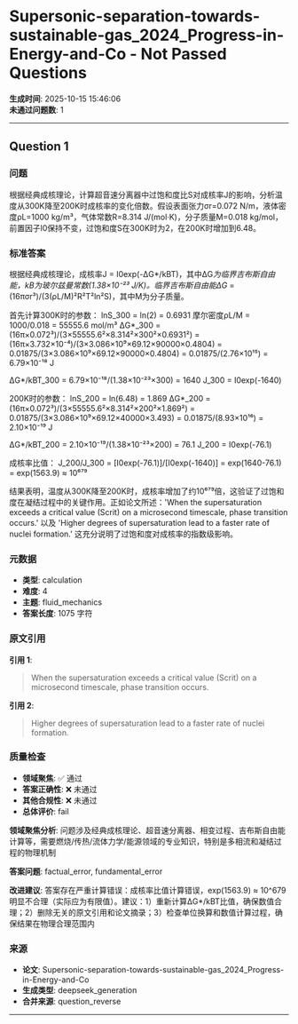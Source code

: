 # Supersonic-separation-towards-sustainable-gas_2024_Progress-in-Energy-and-Co - Not Passed Questions

**生成时间**: 2025-10-15 15:46:06  
**未通过问题数**: 1

---

## Question 1

### 问题

根据经典成核理论，计算超音速分离器中过饱和度比S对成核率J的影响，分析温度从300K降至200K时成核率的变化倍数。假设表面张力σr=0.072 N/m，液体密度ρL=1000 kg/m³，气体常数R=8.314 J/(mol·K)，分子质量M=0.018 kg/mol，前置因子I0保持不变，过饱和度S在300K时为2，在200K时增加到6.48。

### 标准答案

根据经典成核理论，成核率J = I0exp(-ΔG*/kBT)，其中ΔG*为临界吉布斯自由能，kB为玻尔兹曼常数(1.38×10⁻²³ J/K)。临界吉布斯自由能ΔG* = (16πσr³)/(3(ρL/M)²R²T²ln²S)，其中M为分子质量。

首先计算300K时的参数：
lnS_300 = ln(2) = 0.6931
摩尔密度ρL/M = 1000/0.018 = 55555.6 mol/m³
ΔG*_300 = (16π×0.072³)/(3×55555.6²×8.314²×300²×0.6931²)
= (16π×3.732×10⁻⁴)/(3×3.086×10⁹×69.12×90000×0.4804)
= 0.01875/(3×3.086×10⁹×69.12×90000×0.4804)
= 0.01875/(2.76×10¹⁵) = 6.79×10⁻¹⁸ J

ΔG*/kBT_300 = 6.79×10⁻¹⁸/(1.38×10⁻²³×300) = 1640
J_300 = I0exp(-1640)

200K时的参数：
lnS_200 = ln(6.48) = 1.869
ΔG*_200 = (16π×0.072³)/(3×55555.6²×8.314²×200²×1.869²)
= 0.01875/(3×3.086×10⁹×69.12×40000×3.493)
= 0.01875/(8.93×10¹⁶) = 2.10×10⁻¹⁹ J

ΔG*/kBT_200 = 2.10×10⁻¹⁹/(1.38×10⁻²³×200) = 76.1
J_200 = I0exp(-76.1)

成核率比值：
J_200/J_300 = [I0exp(-76.1)]/[I0exp(-1640)] = exp(1640-76.1) = exp(1563.9) ≈ 10⁶⁷⁹

结果表明，温度从300K降至200K时，成核率增加了约10⁶⁷⁹倍，这验证了过饱和度在凝结过程中的关键作用。正如论文所述：'When the supersaturation exceeds a critical value (Scrit) on a microsecond timescale, phase transition occurs.' 以及 'Higher degrees of supersaturation lead to a faster rate of nuclei formation.' 这充分说明了过饱和度对成核率的指数级影响。

### 元数据

- **类型**: calculation
- **难度**: 4
- **主题**: fluid_mechanics
- **答案长度**: 1075 字符

### 原文引用

**引用 1**:
> When the supersaturation exceeds a critical value (Scrit) on a microsecond timescale, phase transition occurs.

**引用 2**:
> Higher degrees of supersaturation lead to a faster rate of nuclei formation.

### 质量检查

- **领域聚焦**: ✅ 通过
- **答案正确性**: ❌ 未通过
- **其他合规性**: ❌ 未通过
- **总体评价**: fail

**领域聚焦分析**: 问题涉及经典成核理论、超音速分离器、相变过程、吉布斯自由能计算等，需要燃烧/传热/流体力学/能源领域的专业知识，特别是多相流和凝结过程的物理机制

**答案问题**: factual_error, fundamental_error

**改进建议**: 答案存在严重计算错误：成核率比值计算错误，exp(1563.9) ≈ 10^679 明显不合理（实际应为有限值）。建议：1）重新计算ΔG*/kBT比值，确保数值合理；2）删除无关的原文引用和论文摘录；3）检查单位换算和数值计算过程，确保结果在物理合理范围内

### 来源

- **论文**: Supersonic-separation-towards-sustainable-gas_2024_Progress-in-Energy-and-Co
- **生成类型**: deepseek_generation
- **合并来源**: question_reverse

---

